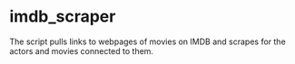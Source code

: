 # imdb_scraper
The script pulls links to webpages of movies on IMDB and scrapes for the actors and movies connected to them.
